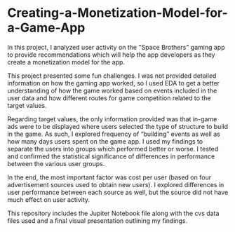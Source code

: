 # Creating-a-Monetization-Model-for-a-Game-App
In this project, I analyzed user activity on the "Space Brothers" gaming app to provide recommendations which will help the app developers as they create a monetization model for the app.

This project presented some fun challenges. I was not provided detailed information on how the gaming app worked, so I used EDA to get a better understanding of how the game worked based on events included in the user data and how different routes for game competition related to the target values.

Regarding target values, the only information provided was that in-game ads were to be displayed where users selected the type of structure to build in the game. As such, I explored frequency of “building” events as well as how many days users spent on the game app. I used my findings to separate the users into groups which performed better or worse. I tested and confirmed the statistical significance of differences in performance between the various user groups.

In the end, the most important factor was cost per user (based on four advertisement sources used to obtain new users). I explored differences in user performance between each source as well, but the source did not have much effect on user activity.

This repository includes the Jupiter Notebook file along with the cvs data files used and a final visual presentation outlining my findings.
